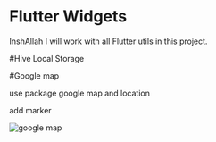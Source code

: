 
# Flutter Widgets

InshAllah I will work with all Flutter utils in this project.

#Hive Local Storage





#Google map

use package google map and location

add marker

![google map](https://github.com/Ibrahim-K98han/flutter_widgets/assets/37374226/2a3c3649-f9a8-446a-9399-14f066b65398)
